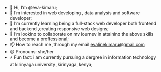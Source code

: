 - 👋 Hi, I’m @eva-kimaru;
- 👀 I’m interested in web developing , data analysis and software developer;
- 🌱 I’m currently learning being a full-stack web developer both frontend and backend ,creating responsive web designs;
- 💞️ I’m looking to collaborate on my journey in attaining the above skills and become a proffessional;
- 📫 How to reach me ,through my email evalinekimaru@gmail.com
- 😄 Pronouns: she/her
- ⚡ Fun fact: i am currently pursuing a dergree in information technology at kirinyaga university ,kirinyaga, kenya;

<!---
eva-kimaru/eva-kimaru is a ✨ special ✨ repository because its `README.md` (this file) appears on your GitHub profile.
You can click the Preview link to take a look at your changes.
--->
